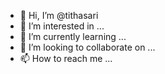 - 👋 Hi, I’m @tithasari
- 👀 I’m interested in ...
- 🌱 I’m currently learning ...
- 💞️ I’m looking to collaborate on ...
- 📫 How to reach me ...

<!---
tithasari/tithasari is a ✨ special ✨ repository because its `README.md` (this file) appears on your GitHub profile.
You can click the Preview link to take a look at your changes.
--->

